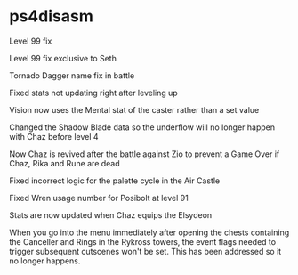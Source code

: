 # ps4disasm
Level 99 fix

Level 99 fix exclusive to Seth

Tornado Dagger name fix in battle

Fixed stats not updating right after leveling up

Vision now uses the Mental stat of the caster rather than a set value

Changed the Shadow Blade data so the underflow will no longer happen with Chaz before level 4

Now Chaz is revived after the battle against Zio to prevent a Game Over if Chaz, Rika and Rune are dead

Fixed incorrect logic for the palette cycle in the Air Castle

Fixed Wren usage number for Posibolt at level 91

Stats are now updated when Chaz equips the Elsydeon

When you go into the menu immediately after opening the chests containing the Canceller and Rings in the Rykross towers, the event flags needed to trigger subsequent cutscenes won't be set. This has been addressed so it no longer happens.
